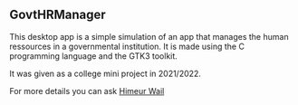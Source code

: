 <h2>GovtHRManager</h2>
<p>
This desktop app is a simple simulation of an app that manages the human ressources in a governmental institution. It is made using the C programming language and the GTK3 toolkit.

<p>It was given as a college mini project in 2021/2022.</p>

<p>For more details you can ask <a href="https://github.com/HimeurWail">Himeur Wail</a></p>
</p>
